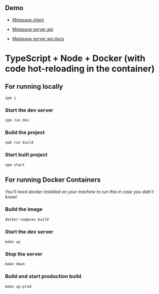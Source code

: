 ## Demo

- [Metasave client](metasave.vercel.app)

- [Metasave server api](metasave.up.railway.app)

- [Metasave server api docs](metasave.up.railway.app/docs)

# TypeScript + Node + Docker (with code hot-reloading in the container)

## For running locally

`npm i`

### Start the dev server

`npm run dev`

### Build the project

`npm run build`

### Start built project

`npm start`

## For running Docker Containers

_You'll need docker installed on your machine to run this in case you didn't know!_

### Build the image

`docker-compose build`

### Start the dev server

`make up`

### Stop the server

`make down`

### Build and start production build

`make up-prod`
